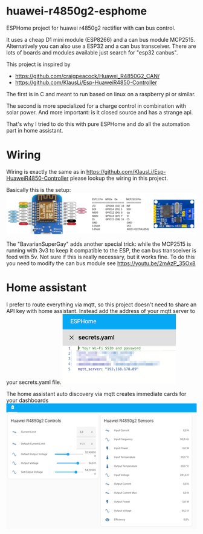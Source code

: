 # huawei-r4850g2-esphome
ESPHome project for huawei r4850g2 rectifier with can bus control.

It uses a cheap D1 mini module (ESP8266) and a can bus module MCP2515. Alternatively you can also use a ESP32 and a can bus transceiver.
There are lots of boards and modules available just search for "esp32 canbus".

This project is inspired by 
  - https://github.com/craigpeacock/Huawei_R4850G2_CAN/
  - https://github.com/KlausLi/Esp-HuaweiR4850-Controller

The first is in C and meant to run based on linux on a raspberry pi or similar.

The second is more specialized for a charge control in combination with solar power. And more important: is it closed source and has a strange api.

That's why I tried to do this with pure ESPHome and do all the automation part in home assistant.

# Wiring

Wiring is exactly the same as in https://github.com/KlausLi/Esp-HuaweiR4850-Controller please lookup the wiring in this project.

Basically this is the setup:
![wiring](/images/wiring.png)

The "BavarianSuperGay" adds another special trick: while the MCP2515 is running with 3v3 to keep it compatible to the ESP, the can bus transceiver is feed with 5v. Not sure if this is really necessary, but it works fine. To do this you need to modify the can bus module see https://youtu.be/2mAzP_35Ox8

# Home assistant

I prefer to route everything via mqtt, so this project doesn't need to share an API key with home assistant. Instead add the address of your mqtt server to your secrets.yaml file.
![Secrets](/images/secrets.png)

The home assistant auto discovery via mqtt creates immediate cards for your dashboards
![ha](/images/ha.png)